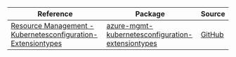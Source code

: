 | Reference | Package | Source |
|---|---|---|
|[Resource Management - Kubernetesconfiguration-Extensiontypes](mgmt-kubernetesconfiguration-extensiontypes-readme.md)|[azure-mgmt-kubernetesconfiguration-extensiontypes](https://pypi.org/project/azure-mgmt-kubernetesconfiguration-extensiontypes)|[GitHub](https://github.com/Azure/azure-sdk-for-python/blob/main/sdk/kubernetesconfiguration/azure-mgmt-kubernetesconfiguration-extensiontypes)|
